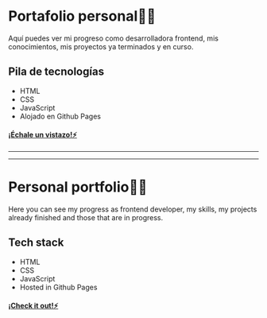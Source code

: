 # Portafolio personal👩‍💻
Aquí puedes ver mi progreso como desarrolladora frontend, mis conocimientos, mis proyectos ya terminados y en curso.

## Pila de tecnologías

- HTML
- CSS
- JavaScript
- Alojado en Github Pages

#### [¡Échale un vistazo!⚡](https://rosalybt.github.io/Portafolio/index.html)


---
---

# Personal portfolio👩‍💻

Here you can see my progress as frontend developer, my skills, my projects already finished and those that are in progress.

## Tech stack

- HTML
- CSS
- JavaScript
- Hosted in Github Pages

#### [¡Check it out!⚡](https://rosalybt.github.io/Portafolio/index.html)
